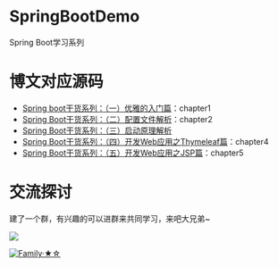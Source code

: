 # SpringBootDemo
Spring Boot学习系列

# 博文对应源码
- [Spring boot干货系列：（一）优雅的入门篇](http://tengj.top/2017/02/26/springboot1/)：chapter1
- [Spring Boot干货系列：（二）配置文件解析](http://localhost:4000/2017/02/28/springboot2/)：chapter2
- [Spring Boot干货系列：（三）启动原理解析](http://tengj.top/2017/03/09/springboot3/)
- [Spring Boot干货系列：（四）开发Web应用之Thymeleaf篇](http://tengj.top/2017/03/13/springboot4/)：chapter4
- [Spring Boot干货系列：（五）开发Web应用之JSP篇](http://tengj.top/2017/03/13/springboot5/)：chapter5


# 交流探讨

建了一个群，有兴趣的可以进群来共同学习，来吧大兄弟~

![](http://7xqch5.com1.z0.glb.clouddn.com/qq%E7%BE%A4.png)

<a target="_blank" href="//shang.qq.com/wpa/qunwpa?idkey=90a3be0099c472d95090ac0ed517e9e64eb525b248c677d9eb9654076a858c33"><img border="0" src="//pub.idqqimg.com/wpa/images/group.png" alt="Family·★☆" title="Family·★☆"></a>
